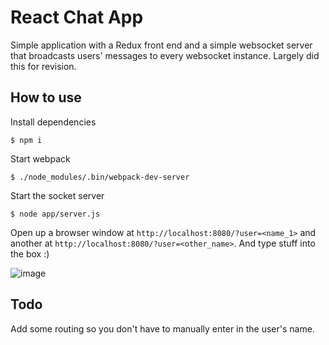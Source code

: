 # React Chat App

Simple application with a Redux front end and a simple websocket server that
broadcasts users' messages to every websocket instance. Largely did this for
revision.

## How to use

Install dependencies

    $ npm i

Start webpack

    $ ./node_modules/.bin/webpack-dev-server

Start the socket server

    $ node app/server.js

Open up a browser window at `http://localhost:8080/?user=<name_1>` and another
at `http://localhost:8080/?user=<other_name>`. And type stuff into the box :)

![image](https://user-images.githubusercontent.com/8541009/30646361-a6509f40-9e10-11e7-9b1f-646952b130d1.png)

## Todo

Add some routing so you don't have to manually enter in the user's name.

